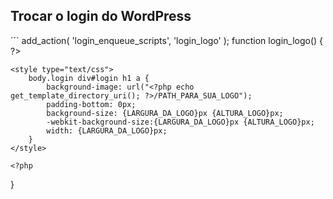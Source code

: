 ## Trocar o login do WordPress

´´´ add_action( 'login_enqueue_scripts', 'login_logo' );
function login_logo() {
    ?>

    <style type="text/css">
        body.login div#login h1 a {
            background-image: url("<?php echo get_template_directory_uri(); ?>/PATH_PARA_SUA_LOGO");
            padding-bottom: 0px;
            background-size: {LARGURA_DA_LOGO}px {ALTURA_LOGO}px;
            -webkit-background-size:{LARGURA_DA_LOGO}px {ALTURA_LOGO}px;
            width: {LARGURA_DA_LOGO}px;
        }
    </style>

    <?php
}
